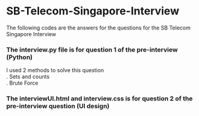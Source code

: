 # SB-Telecom-Singapore-Interview
The following codes are the answers for the questions for the SB Telecom Singapore Interview 


### The interview.py file is for question 1 of the pre-interview (Python)
I used 2 methods to solve this question <br>
. Sets and counts <br>
. Brute Force

### The interviewUI.html and interview.css is for question 2 of the pre-interview question (UI design)
